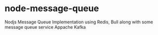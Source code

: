 # node-message-queue
Nodjs Message Queue Implementation using Redis, Bull along with some message queue service Appache Kafka

